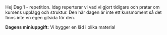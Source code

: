 Hej
Dag 1 - repetition. 
Idag reperterar vi vad vi gjort tidigare och pratar om kursens upplägg och struktur.
Den här dagen är inte ett kursmoment så det finns inte en egen gitsida för den.

**Dagens miniuppgift:**
Vi bygger en låd i olika material 


